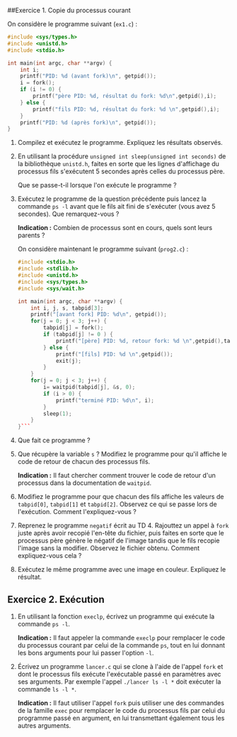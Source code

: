 ##Exercice 1. Copie du processus courant
	
On considère le programme suivant (`ex1.c`) :
```cpp
#include <sys/types.h>
#include <unistd.h>
#include <stdio.h>

int main(int argc, char **argv) {
    int i;
    printf("PID: %d (avant fork)\n", getpid());
    i = fork();
    if (i != 0) {
        printf("père PID: %d, résultat du fork: %d\n",getpid(),i);
    } else {
        printf("fils PID: %d, résultat du fork: %d \n",getpid(),i);
    }
    printf("PID: %d (après fork)\n", getpid());
}
```

1. Compilez et exécutez le programme. Expliquez les résultats observés.

1. En utilisant la procédure `unsigned int sleep(unsigned int seconds)` de la bibliothèque `unistd.h`, faites en sorte que les lignes d'affichage du processus fils s'exécutent 5 secondes après celles du processus père.
	
	Que se passe-t-il lorsque l'on exécute le programme ?

1. Exécutez le programme de la question précédente puis lancez la commande `ps -l` avant que le fils ait fini de s'exécuter (vous avez 5 secondes). Que remarquez-vous ?
	
	**Indication :** Combien de processus sont en cours, quels sont leurs parents ?

    On considère maintenant le programme suivant (`prog2.c`) :
    ```cpp
    #include <stdio.h>
    #include <stdlib.h>
    #include <unistd.h>
    #include <sys/types.h>
    #include <sys/wait.h>

    int main(int argc, char **argv) {
    	int i, j, s, tabpid[3];
    	printf("[avant fork] PID: %d\n", getpid());
    	for(j = 0; j < 3; j++) {
    		tabpid[j] = fork();
    		if (tabpid[j] != 0 ) {
    			printf("[père] PID: %d, retour fork: %d \n",getpid(),tabpid[j]);
    		} else {
    			printf("[fils] PID: %d \n",getpid());
    			exit(j);
    		}
    	}
    	for(j = 0; j < 3; j++) {
    		i= waitpid(tabpid[j], &s, 0);
    		if (i > 0) {
    			printf("terminé PID: %d\n", i);
    		}
    		sleep(1);
    	}
    }```

1. Que fait ce programme ?

1. Que récupère la variable `s` ? Modifiez le programme pour qu'il affiche le code de retour de chacun des processus fils.
	
	**Indication :** Il faut chercher comment trouver le code de retour d'un processus dans la documentation de `waitpid`.

1. Modifiez le programme pour que chacun des fils affiche les valeurs de `tabpid[0]`, `tabpid[1]` et `tabpid[2]`. Observez ce qui se passe lors de l'exécution. Comment l'expliquez-vous ?

1. Reprenez le programme `negatif` écrit au TD 4. Rajouttez un appel à `fork` juste après avoir recopié l'en-tête du fichier, puis faites en sorte que le processus père génère le négatif de l'image tandis que le fils recopie l'image sans la modifier. Observez le fichier obtenu. Comment expliquez-vous cela ?

1. Exécutez le même programme avec une image en couleur. Expliquez le résultat.

## Exercice 2. Exécution

1. En utilisant la fonction `execlp`, écrivez un programme qui exécute la commande `ps -l`.
	
	**Indication :** Il faut appeler la commande `execlp` pour remplacer le code du processus courant par celui de la commande `ps`, tout en lui donnant les bons arguments pour lui passer l'option `-l`.

1. Écrivez un programme `lancer.c` qui se clone à l'aide de l'appel `fork` et dont le processus fils exécute l'exécutable passé en paramètres avec ses arguments. Par exemple l'appel `./lancer ls -l *` doit exécuter la commande `ls -l *`.
	
	**Indication :** Il faut utiliser l'appel `fork` puis utiliser une des commandes de la famille `exec` pour remplacer le code du processus fils par celui du programme passé en argument, en lui transmettant également tous les autres arguments.
